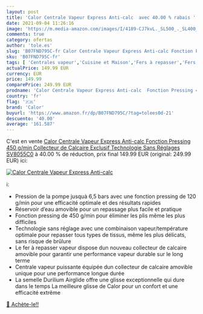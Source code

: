 ```yaml
---
layout: post
title: 'Calor Centrale Vapeur Express Anti-calc  avec 40.00 % rabais '
date: 2021-09-04 11:26:16
image: 'https://m.media-amazon.com/images/I/4189-CJ7kvL._SL500_._SL400_.jpg'
comments: true
category: ofertas
author: 'tole.es'
slug: 'B07FND795C-fr Calor Centrale Vapeur Express Anti-calc Fonction Pressing...'
sku: 'B07FND795C-fr'
tags: [ 'Centrales vapeur','Cuisine et Maison','Fers à repasser','Fers, centrales vapeur et accessoires','calor', ]
actualPrice: 149.99 EUR
currency: EUR
price: 149.99
comparePrice: 249.99 EUR
prodname: 'Calor Centrale Vapeur Express Anti-calc  Fonction Pressing 450 g/min  Collecteur de Calcaire Exclusif  Technologie Sans Réglages SV8055C0'
country: 'fr'
flag: '🇫🇷'
brand: 'Calor'
buyurl: 'https://www.amazon.fr/dp/B07FND795C/?tag=tolees0d-21'
descuento: '40.00'
average: '161.587'
---
```


C'est en vente [Calor Centrale Vapeur Express Anti-calc  Fonction Pressing 450 g/min  Collecteur de Calcaire Exclusif  Technologie Sans Réglages SV8055C0](https://www.amazon.fr/dp/B07FND795C/?tag=tolees0d-21)  à  40.00 % de réduction, prix final  149.99 EUR (original: 249.99 EUR) ici:

[![Calor Centrale Vapeur Express Anti-calc ](https://m.media-amazon.com/images/I/4189-CJ7kvL._SL500_._SL400_.jpg)](https://www.amazon.fr/dp/B07FND795C/?tag=tolees0d-21)

ℹ️:

- Pression de la pompe jusquà 6,5 bars avec une fonction pressing de 120 g/min pour une efficacité optimale et des résultats rapides
- Réservoir d’eau amovible pour un repassage plus facile et pratique
- Fonction pressing de 450 g/min pour éliminer les plis même les plus difficiles
- Technologie sans réglage avec une combinaison vapeur/température optimale pour repasser tous types de tissus, même les plus délicats, sans risque de brûlure
- Le fer à repasser vapeur dispose dun nouveau collecteur de calcaire amovible pour garantir une performance vapeur durable sur le long terme
- Centrale vapeur puissante équipée dun collecteur de calcaire amovible unique pour une performance longue durée
- La semelle Durilium Airglide offre une glisse exceptionnelle qui dure dans le temps La meilleure glisse de Calor pour un confort et une efficacité extrême

[🛒 Achète-le!!](https://www.amazon.fr/dp/B07FND795C/?tag=tolees0d-21)
